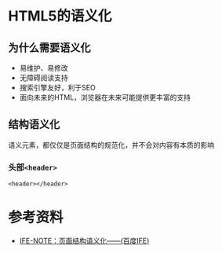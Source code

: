 # HTML5的语义化

## 为什么需要语义化

- 易维护、易修改
- 无障碍阅读支持
- 搜索引擎友好，利于SEO
- 面向未来的HTML，浏览器在未来可能提供更丰富的支持

## 结构语义化

语义元素，都仅仅是页面结构的规范化，并不会对内容有本质的影响

### 头部`<header>`

`<header></header>`

# 参考资料

- [IFE-NOTE：页面结构语义化——(百度IFE)](https://rainylog.com/post/ife-note-1/)